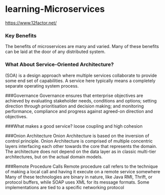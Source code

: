 # learning-Microservices
https://www.12factor.net/

### Key Benefits
The benefits of microservices are many and varied. Many of these benefits can be laid at
the door of any distributed system. 

### What About Service-Oriented Architecture?
(SOA) is a design approach where multiple services
collaborate to provide some end set of capabilities. A service here typically means a
completely separate operating system process.

###Governance
Governance ensures that enterprise objectives are achieved by evaluating stakeholder
needs, conditions and options; setting direction through prioritisation and decision
making; and monitoring performance, compliance and progress against agreed-on
direction and objectives.

###What makes a good service?
loose coupling and high cohesion

###Onion Architecture
Onion Architecture is based on the inversion of control principle. Onion Architecture is comprised of multiple concentric layers interfacing each other towards the core that represents the domain. The architecture does not depend on the data layer as in classic multi-tier architectures, but on the actual domain models.

###Remote Procedure Calls
Remote procedure call refers to the technique of making a local call and having it execute
on a remote service somewhere
Many of these technologies are binary in nature, like Java RMI, Thrift, or protocol buffers,
while SOAP uses XML for its message formats. Some implementations are tied to a
specific networking protocol
